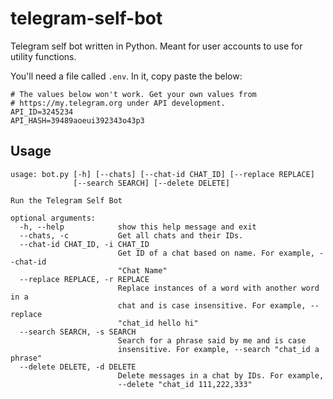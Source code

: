 # telegram-self-bot

Telegram self bot written in Python. Meant for user accounts to use for utility functions.

You'll need a file called `.env`. In it, copy paste the below:

```
# The values below won't work. Get your own values from
# https://my.telegram.org under API development.
API_ID=3245234
API_HASH=39489aoeui392343o43p3
```

## Usage

```
usage: bot.py [-h] [--chats] [--chat-id CHAT_ID] [--replace REPLACE]
              [--search SEARCH] [--delete DELETE]

Run the Telegram Self Bot

optional arguments:
  -h, --help            show this help message and exit
  --chats, -c           Get all chats and their IDs.
  --chat-id CHAT_ID, -i CHAT_ID
                        Get ID of a chat based on name. For example, --chat-id
                        "Chat Name"
  --replace REPLACE, -r REPLACE
                        Replace instances of a word with another word in a
                        chat and is case insensitive. For example, --replace
                        "chat_id hello hi"
  --search SEARCH, -s SEARCH
                        Search for a phrase said by me and is case
                        insensitive. For example, --search "chat_id a phrase"
  --delete DELETE, -d DELETE
                        Delete messages in a chat by IDs. For example,
                        --delete "chat_id 111,222,333"
```
